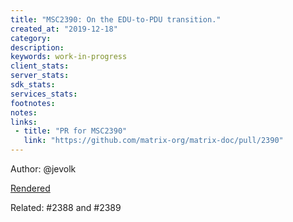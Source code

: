 ```yaml
---
title: "MSC2390: On the EDU-to-PDU transition."
created_at: "2019-12-18"
category:
description:
keywords: work-in-progress
client_stats:
server_stats:
sdk_stats:
services_stats:
footnotes:
notes:
links:
 - title: "PR for MSC2390"
   link: "https://github.com/matrix-org/matrix-doc/pull/2390"
---
```

Author: @jevolk

[Rendered](https://github.com/matrix-construct/matrix-refreshed/blob/jevolk/edu_as_pdu/proposals/2390-on-the-elimination-of-edus.md)

Related: #2388 and #2389
